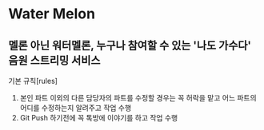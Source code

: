 # Water Melon
## 멜론 아닌 워터멜론, 누구나 참여할 수 있는 '나도 가수다' 음원 스트리밍 서비스

기본 규칙[rules]
1. 본인 파트 이외의 다른 담당자의 파트를 수정할 경우는 꼭 허락을 맡고 어느 파트의 어디를 수정하는지 알려주고 작업 수행
2. Git Push 하기전에 꼭 톡방에 이야기를 하고 작업 수행
